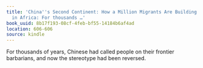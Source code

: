 ```yaml
---
title: 'China''s Second Continent: How a Million Migrants Are Building a New Empire
  in Africa: For thousands …'
book_uuid: 8b17f193-08cf-4feb-bf55-14184b6af4ad
location: 606-606
source: kindle
---
```


For thousands of years, Chinese had called people on their frontier barbarians, and now the stereotype had been reversed.